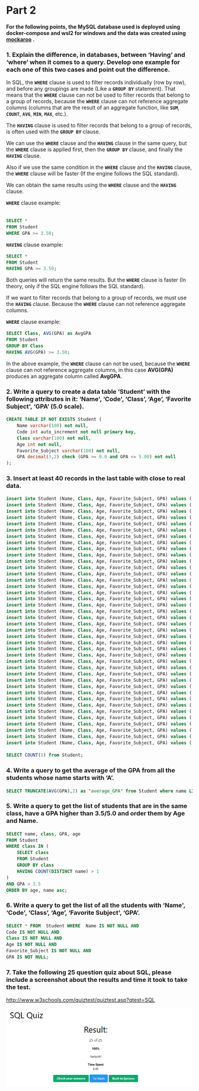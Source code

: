 # Part 2

**For the following points, the MySQL database used is deployed using docker-compose and wsl2 for windows and the data was created using [mockaroo](https://www.mockaroo.com/) .**

### 1. Explain the difference, in databases, between ‘Having’ and ‘where’ when it comes to a query. Develop one example for each one of this two cases and point out the difference.

In SQL, the __`WHERE`__ clause is used to filter records individually (row by row), and before any groupings are made (Like a __`GROUP BY`__ statement). That means that the __`WHERE`__ clause can not be used to filter records that belong to a group of records, because the __`WHERE`__ clause can not reference aggregate columns (columns that are the result of an aggregate function, like __`SUM`__, __`COUNT`__, __`AVG`__, __`MIN`__, __`MAX`__, etc.).

The __`HAVING`__ clause is used to filter records that belong to a group of records, is often used with the __`GROUP BY`__ clause.

We can use the __`WHERE`__ clause and the __`HAVING`__ clause in the same query, but the __`WHERE`__ clause is applied first, then the __`GROUP BY`__ clause, and finally the __`HAVING`__ clause.

Also if we use the same condition in the __`WHERE`__ clause and the __`HAVING`__ clause, the __`WHERE`__ clause will be faster (If the engine follows the SQL standard).

We can obtain the same results using the __`WHERE`__ clause and the __`HAVING`__ clause.

__`WHERE`__ clause example:

```sql

SELECT *
FROM Student
WHERE GPA >= 3.50;
```

__`HAVING`__ clause example:

```sql
SELECT *
FROM Student
HAVING GPA >= 3.50;
```

Both queries will return the same results. But the __`WHERE`__ clause is faster (In theory, only if the SQL engine follows the SQL standard).

If we want to filter records that belong to a group of records, we must use the __`HAVING`__ clause. Because the __`WHERE`__ clause can not reference aggregate columns.

__`WHERE`__ clause example:

```sql
SELECT Class, AVG(GPA) as AvgGPA
FROM Student
GROUP BY Class
HAVING AVG(GPA) >= 3.50;
```

In the above example, the __`WHERE`__ clause can not be used, because the __`WHERE`__ clause can not reference aggregate columns, in this case __AVG(GPA)__ produces an aggregate column called __AvgGPA__.

### 2. Write a query to create a data table ‘Student’ with the following attributes in it: ‘Name', ‘Code', ‘Class’, ‘Age’, ‘Favorite Subject', ‘GPA’ (5.0 scale).

```sql
CREATE TABLE IF NOT EXISTS Student (
	Name varchar(100) not null,
	Code int auto_increment not null primary key,
	Class varchar(100) not null,
	Age int not null,
	Favorite_Subject varchar(100) not null,
	GPA decimal(3,2) check (GPA >= 0.0 and GPA <= 5.00) not null
);
```

### 3. Insert at least 40 records in the last table with close to real data.

```sql
insert into Student (Name, Class, Age, Favorite_Subject, GPA) values ('Rebekah Antonopoulos', 'RU', 62, 'CTAs', 3.01);
insert into Student (Name, Class, Age, Favorite_Subject, GPA) values ('Dido Birkett', 'JP', 26, 'JProbe', 1.93);
insert into Student (Name, Class, Age, Favorite_Subject, GPA) values ('Merill Pikhno', 'BR', 49, 'GPU', 2.68);
insert into Student (Name, Class, Age, Favorite_Subject, GPA) values ('Wilhelmine Fansy', 'AL', 18, 'Facilitation', 1.43);
insert into Student (Name, Class, Age, Favorite_Subject, GPA) values ('Nikolai Ninnis', 'PH', 28, 'OEE', 4.09);
insert into Student (Name, Class, Age, Favorite_Subject, GPA) values ('Linc Georgi', 'CA', 12, 'Ticketing', 4.13);
insert into Student (Name, Class, Age, Favorite_Subject, GPA) values ('Ibbie Callard', 'ID', 54, 'Competitive Analysis', 0.79);
insert into Student (Name, Class, Age, Favorite_Subject, GPA) values ('Lief Robertson', 'PT', 51, 'Medical Devices', 1.79);
insert into Student (Name, Class, Age, Favorite_Subject, GPA) values ('Ernestine Humbey', 'PT', 5, 'BPO', 0.25);
insert into Student (Name, Class, Age, Favorite_Subject, GPA) values ('Codie Comben', 'CN', 67, 'Whole House Renovations', 0.2);
insert into Student (Name, Class, Age, Favorite_Subject, GPA) values ('Wilbur Quinnette', 'HN', 24, 'PFMEA', 0.52);
insert into Student (Name, Class, Age, Favorite_Subject, GPA) values ('Leoline Goodswen', 'JP', 97, 'TSW', 2.68);
insert into Student (Name, Class, Age, Favorite_Subject, GPA) values ('Tallulah Brosio', 'CN', 68, 'eGaming', 3.93);
insert into Student (Name, Class, Age, Favorite_Subject, GPA) values ('Bronnie Adamsson', 'CA', 97, 'TTL', 0.58);
insert into Student (Name, Class, Age, Favorite_Subject, GPA) values ('Bertrand Lafayette', 'ID', 98, 'Leases', 4.29);
insert into Student (Name, Class, Age, Favorite_Subject, GPA) values ('Linnell Sreenan', 'KG', 44, 'Analytical Skills', 0.59);
insert into Student (Name, Class, Age, Favorite_Subject, GPA) values ('Persis Hynam', 'PL', 17, 'Banking', 3.81);
insert into Student (Name, Class, Age, Favorite_Subject, GPA) values ('Jameson Walewski', 'VN', 78, 'Cisco VPN', 3.77);
insert into Student (Name, Class, Age, Favorite_Subject, GPA) values ('Madonna McClory', 'TJ', 8, 'Aeronautics', 4.56);
insert into Student (Name, Class, Age, Favorite_Subject, GPA) values ('Kelvin Radband', 'UA', 24, 'TVPaint', 1.77);
insert into Student (Name, Class, Age, Favorite_Subject, GPA) values ('Marisa Cathie', 'BR', 63, 'Vector NTI', 0.6);
insert into Student (Name, Class, Age, Favorite_Subject, GPA) values ('Stirling Darell', 'CN', 37, 'After Effects', 2.99);
insert into Student (Name, Class, Age, Favorite_Subject, GPA) values ('Al Cottie', 'PF', 53, 'Electrical Troubleshooting', 2.62);
insert into Student (Name, Class, Age, Favorite_Subject, GPA) values ('Janel Flatt', 'CN', 2, 'Biomedical Engineering', 2.88);
insert into Student (Name, Class, Age, Favorite_Subject, GPA) values ('Abram Upfold', 'CN', 67, 'RMP', 0.16);
insert into Student (Name, Class, Age, Favorite_Subject, GPA) values ('York Bezley', 'BR', 10, 'JMeter', 0.44);
insert into Student (Name, Class, Age, Favorite_Subject, GPA) values ('Erika Bett', 'TW', 50, 'QoS', 0.2);
insert into Student (Name, Class, Age, Favorite_Subject, GPA) values ('Saw Denson', 'PE', 61, 'WMOS', 3.9);
insert into Student (Name, Class, Age, Favorite_Subject, GPA) values ('Billie Ellacombe', 'RU', 75, 'Flow Cytometry', 0.98);
insert into Student (Name, Class, Age, Favorite_Subject, GPA) values ('Garrard Eborn', 'CN', 63, 'MySQL Cluster', 0.04);
insert into Student (Name, Class, Age, Favorite_Subject, GPA) values ('Kristina Larman', 'CN', 36, 'SLA', 3.41);
insert into Student (Name, Class, Age, Favorite_Subject, GPA) values ('Alica Cometti', 'CN', 71, 'Silverlight', 2.43);
insert into Student (Name, Class, Age, Favorite_Subject, GPA) values ('Filmore Glynne', 'RU', 69, 'RF Planning', 1.0);
insert into Student (Name, Class, Age, Favorite_Subject, GPA) values ('Edith O''Meara', 'FR', 60, 'Eyewear', 4.12);
insert into Student (Name, Class, Age, Favorite_Subject, GPA) values ('Hermon Bogart', 'PY', 58, 'Sports Marketing', 1.15);
insert into Student (Name, Class, Age, Favorite_Subject, GPA) values ('Costa Gresly', 'US', 63, 'BBP', 1.53);
insert into Student (Name, Class, Age, Favorite_Subject, GPA) values ('Clayton Mowling', 'ID', 10, 'NCover', 4.92);
insert into Student (Name, Class, Age, Favorite_Subject, GPA) values ('Emlynne Halsall', 'TH', 91, 'DXX', 2.61);
insert into Student (Name, Class, Age, Favorite_Subject, GPA) values ('Aldo Neesam', 'AM', 36, 'IIA Standards', 1.83);
insert into Student (Name, Class, Age, Favorite_Subject, GPA) values ('Gipsy Lydall', 'PH', 96, 'QEMU', 1.46);

SELECT COUNT(1) from Student; 
```


### 4. Write a query to get the average of the GPA from all the students whose name starts with ‘A’.

```sql
SELECT TRUNCATE(AVG(GPA),2) as "average_GPA" from Student where name LIKE "A%";
```

### 5. Write a query to get the list of students that are in the same class, have a GPA higher than 3.5/5.0 and order them by Age and Name.

```sql
SELECT name, class, GPA, age
FROM Student
WHERE class IN (
    SELECT class
    FROM Student
    GROUP BY class
    HAVING COUNT(DISTINCT name) > 1
)
AND GPA > 3.5
ORDER BY age, name asc;
```

### 6. Write a query to get the list of all the students with ‘Name', ‘Code', ‘Class’, ‘Age’, ‘Favorite Subject', ‘GPA’.

```sql
SELECT * FROM  Student WHERE  Name IS NOT NULL AND
Code IS NOT NULL AND 
Class IS NOT NULL AND 
Age IS NOT NULL AND
Favorite_Subject IS NOT NULL AND 
GPA IS NOT NULL;
```

### 7. Take the following 25 question quiz about SQL, please include a screenshot about the results and time it took to take the test.
http://www.w3schools.com/quiztest/quiztest.asp?qtest=SQL


![alt text](quiz_SQL.png)
